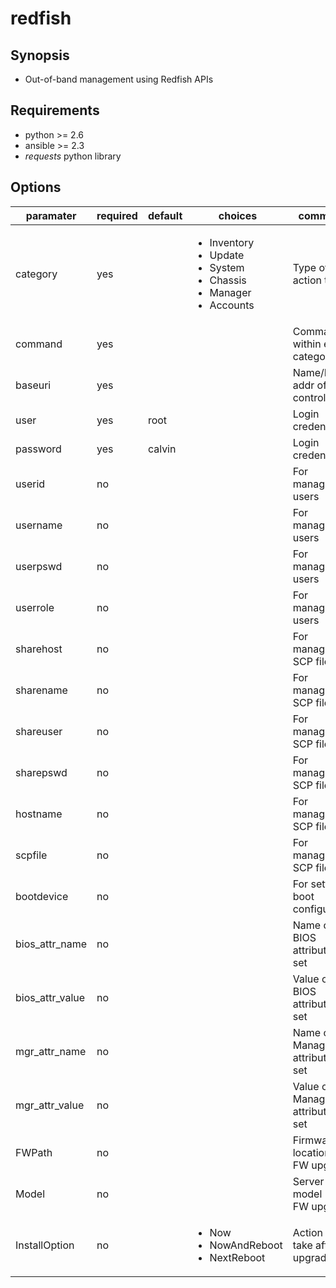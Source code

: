 # redfish

## Synopsis

* Out-of-band management using Redfish APIs

## Requirements

* python >= 2.6
* ansible >= 2.3
* *requests* python library

## Options

| paramater       | required | default | choices  | comments                  |
|-----------------|----------|---------|----------|-----------------------------------|
| category        | yes      |         | <ul><li>Inventory</li><li>Update</li><li>System</li><li>Chassis</li><li>Manager</li><li>Accounts</li></ul>| Type of action to run |
| command         | yes      |         |          | Command within each category   |
| baseuri         | yes      |         |          | Name/IP addr of OOB controller |
| user            | yes      | root    |          | Login credentials         |
| password        | yes      | calvin  |          | Login credentials         |
| userid          | no       |         |          | For managing users        |
| username        | no       |         |          | For managing users        |
| userpswd        | no       |         |          | For managing users        |
| userrole        | no       |         |          | For managing users        |
| sharehost       | no       |         |          | For managing SCP files    |
| sharename       | no       |         |          | For managing SCP files    |
| shareuser       | no       |         |          | For managing SCP files    |
| sharepswd       | no       |         |          | For managing SCP files    |
| hostname        | no       |         |          | For managing SCP files    |
| scpfile         | no       |         |          | For managing SCP files    |
| bootdevice      | no       |         |          | For setting boot configuration     |
| bios_attr_name  | no       |         |          | Name of BIOS attributes to set     |
| bios_attr_value | no       |         |          | Value of BIOS attributes to set    |
| mgr_attr_name   | no       |         |          | Name of Manager attributes to set  |
| mgr_attr_value  | no       |         |          | Value of Manager attributes to set |
| FWPath          | no       |         |          | Firmware location (for FW upgrade) |
| Model           | no       |         |          | Server model (for FW upgrade) |
| InstallOption   | no       |         | <ul><li>Now</li><li>NowAndReboot</li><li>NextReboot</li></ul>| Action to take after upgrade |
